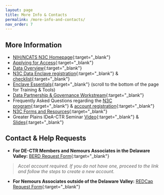 ```yaml
---
layout: page
title: More Info & Contacts
permalink: /more-info-and-contacts/
nav_order: 7
---
```


## More Information
* [NIH/NCATS N3C Homepage](https://ncats.nih.gov/n3c "NCATS Website"){:target="_blank"}
* [Applying for Access](https://ncats.nih.gov/n3c/about/applying-for-access){:target="_blank"}
* [Data Overview](https://ncats.nih.gov/n3c/about/data-overview){:target="_blank"}
* [N3C Data Enclave registration](https://labs.cd2h.org/registration/){:target="_blank"} & [checklist](https://covid-test.cd2h.org/Enclave_Registration_Checklist){:target="_blank"}
* [Enclave Essentials](https://covid.cd2h.org/N3C_data_enclave){:target="_blank"} (scroll to the bottom of the page for Training & Tools)
* [Data Partnership & Governance Workstream](https://covid.cd2h.org/N3C_governance){:target="_blank"}
* Frequently Asked Questions regarding the [N3C program](https://ncats.nih.gov/n3c/about/program-faq){:target="_blank"} & [account registration](https://covid.cd2h.org/FAQs){:target="_blank"}
* [N3C Forms and Resources](https://ncats.nih.gov/n3c/resources){:target="_blank"}
* Greater Plains IDeA-CTR Seminar [Video](https://echo360.org/media/61abb402-4478-4a16-9eed-0471894c34d2/public){:target="_blank"} & [Slides](https://docs.google.com/presentation/d/1nlE3siDjFiBGr8qigCsAXDG0HVgXj7MgXAe42sYwKpk/edit#slide=id.g82b3b45e56_0_107){:target="_blank"}

## Contact & Help Requests
* __For DE-CTR Members and Nemours Associates in the Delaware Valley:__ [BERD Request Form](https://apps.de-ctr.org/dash/apps/biostat){:target="_blank"}
> *Accel account required. If you do not have one, proceed to the link and follow the steps to create a new account.*

* __For Nemours Associates outside of the Delaware Valley:__ [REDCap Request Form](https://apps.nemoursresearch.org/redcap/surveys/?s=KREXTXXR73){:target="_blank"}
